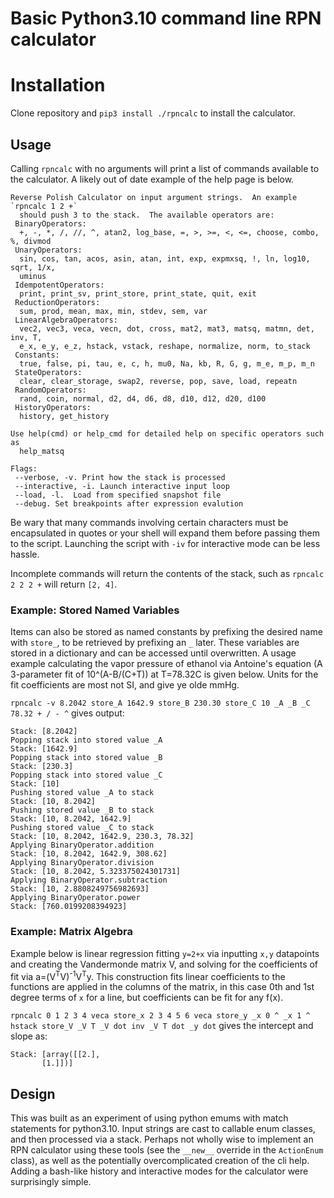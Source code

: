 # Basic Python3.10 command line RPN calculator

# Installation

Clone repository and `pip3 install ./rpncalc` to install the calculator.

## Usage
Calling `rpncalc` with no arguments will print a list of commands available to the calculator.  A likely out of date example of the help page is below.

```
Reverse Polish Calculator on input argument strings.  An example `rpncalc 1 2 +`
  should push 3 to the stack.  The available operators are:
 BinaryOperators:
  +, -, *, /, //, ^, atan2, log_base, =, >, >=, <, <=, choose, combo, %, divmod
 UnaryOperators:
  sin, cos, tan, acos, asin, atan, int, exp, expmxsq, !, ln, log10, sqrt, 1/x,
  uminus
 IdempotentOperators:
  print, print_sv, print_store, print_state, quit, exit
 ReductionOperators:
  sum, prod, mean, max, min, stdev, sem, var
 LinearAlgebraOperators:
  vec2, vec3, veca, vecn, dot, cross, mat2, mat3, matsq, matmn, det, inv, T,
  e_x, e_y, e_z, hstack, vstack, reshape, normalize, norm, to_stack
 Constants:
  true, false, pi, tau, e, c, h, mu0, Na, kb, R, G, g, m_e, m_p, m_n
 StateOperators:
  clear, clear_storage, swap2, reverse, pop, save, load, repeatn
 RandomOperators:
  rand, coin, normal, d2, d4, d6, d8, d10, d12, d20, d100
 HistoryOperators:
  history, get_history

Use help(cmd) or help_cmd for detailed help on specific operators such as
  help_matsq

Flags:
 --verbose, -v. Print how the stack is processed
 --interactive, -i. Launch interactive input loop
 --load, -l.  Load from specified snapshot file
 --debug. Set breakpoints after expression evalution
```

Be wary that many commands involving certain characters must be encapsulated in quotes or your shell will expand them before passing them to the script.  Launching the script with `-iv` for interactive mode can be less hassle.

Incomplete commands will return the contents of the stack, such as `rpncalc 2 2 2 +` will return `[2, 4]`.

### Example: Stored Named Variables
Items can also be stored as named constants by prefixing the desired name with `store_`, to be retrieved by prefixing an `_` later.  These variables are stored in a dictionary and can be accessed until overwritten.  A usage example calculating the vapor pressure of ethanol via Antoine's equation (A 3-parameter fit of 10^(A-B/(C+T)) at T=78.32C is given below.  Units for the fit coefficients are most not SI, and give ye olde mmHg.

`rpncalc -v 8.2042 store_A 1642.9 store_B 230.30 store_C 10 _A _B _C 78.32 + / - ^`
gives output:
```
Stack: [8.2042]
Popping stack into stored value _A
Stack: [1642.9]
Popping stack into stored value _B
Stack: [230.3]
Popping stack into stored value _C
Stack: [10]
Pushing stored value _A to stack
Stack: [10, 8.2042]
Pushing stored value _B to stack
Stack: [10, 8.2042, 1642.9]
Pushing stored value _C to stack
Stack: [10, 8.2042, 1642.9, 230.3, 78.32]
Applying BinaryOperator.addition
Stack: [10, 8.2042, 1642.9, 308.62]
Applying BinaryOperator.division
Stack: [10, 8.2042, 5.323375024301731]
Applying BinaryOperator.subtraction
Stack: [10, 2.8808249756982693]
Applying BinaryOperator.power
Stack: [760.0199208394923]
```

### Example: Matrix Algebra

Example below is linear regression fitting `y=2+x` via inputting `x,y` datapoints and creating the Vandermonde matrix V, and solving for the coefficients of fit via a=(V<sup>T</sup>V)<sup>-1</sup>V<sup>T</sup>y.  This construction fits linear coefficients to the functions are applied in the columns of the matrix, in this case 0th and 1st degree terms of `x` for a line, but coefficients can be fit for any f(x).  

`rpncalc 0 1 2 3 4 veca store_x 2 3 4 5 6 veca store_y _x 0 ^ _x 1 ^ hstack store_V _V T _V dot inv _V T dot _y dot` gives the intercept and slope as:


```
Stack: [array([[2.],
       [1.]])]
```

## Design

This was built as an experiment of using python emums with match statements for python3.10.  Input strings are cast to callable enum classes, and then processed via a stack. Perhaps not wholly wise to implement an RPN calculator using these tools (see the `__new__` override in the `ActionEnum` class), as well as the potentially overcomplicated creation of the cli help.  Adding a bash-like history and interactive modes for the calculator were surprisingly simple.
